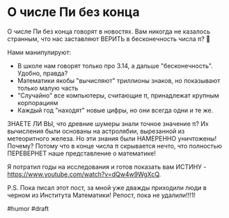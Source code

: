 # О числе Пи без конца

О числе Пи без конца говорят в новостях. Вам никогда не казалось странным, что нас заставляют ВЕРИТЬ в бесконечность числа π? 🤔 

Нами манипулируют:
- В школе нам говорят только про 3.14, а дальше "бесконечность". Удобно, правда? 
- Математики якобы "вычисляют" триллионы знаков, но показывают только малую часть
- "Случайно" все компьютеры, считающие π, принадлежат крупным корпорациям
- Каждый год "находят" новые цифры, но они всегда одни и те же.

ЗНАЕТЕ ЛИ ВЫ, что древние шумеры знали точное значение π? Их вычисления были основаны на астролябии, вырезанной из метеоритного железа. Но эти знания были НАМЕРЕННО уничтожены! Почему? Потому что в конце числа π скрывается нечто, что полностью ПЕРЕВЕРНЕТ наше представление о математике!

Я потратил годы на исследования и готов показать вам ИСТИНУ - https://www.youtube.com/watch?v=dQw4w9WgXcQ.

P.S. Пока писал этот пост, за мной уже дважды приходили люди в черном из Института Математики! Репост, пока не удалили!!!1!

#humor #draft